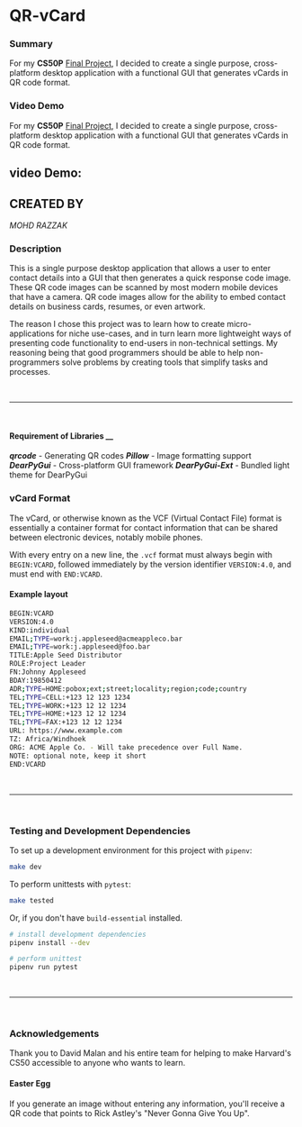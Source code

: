 # QR-vCard



### __Summary__

For my **CS50P** [Final Project](https://cs50.harvard.edu/python/2022/project/), I decided to create a single purpose, cross-platform desktop application with a functional GUI that generates vCards in QR code format.

### __Video Demo__

For my **CS50P** [Final Project](https://cs50.harvard.edu/python/2022/project/), I decided to create a single purpose, cross-platform desktop application with a functional GUI that generates vCards in QR code format.
## video Demo: 

## CREATED BY
   *MOHD RAZZAK*

### Description

This is a single purpose desktop application that allows a user to enter contact details into a GUI that then generates a quick response code image. These QR code images can be scanned by most modern mobile devices that have a camera. QR code images allow for the ability to embed contact details on business cards, resumes, or even artwork.

The reason I chose this project was to learn how to create micro-applications for niche use-cases, and in turn learn more lightweight ways of presenting code functionality to end-users in non-technical settings. My reasoning being that good programmers should be able to help non-programmers solve problems by creating tools that simplify tasks and processes.

</br>
<hr>
</br>

#### Requirement of Libraries __



***qrcode*** - Generating QR codes
***Pillow***  - Image formatting support
***DearPyGui*** - Cross-platform GUI framework
***DearPyGui-Ext*** - Bundled light theme for DearPyGui

### __vCard Format__

The vCard, or otherwise known as the VCF (Virtual Contact File) format is essentially a container format for contact information that can be shared between electronic devices, notably mobile phones.

With every entry on a new line, the `.vcf` format must always begin with `BEGIN:VCARD`, followed immediately by the version identifier `VERSION:4.0`, and must end with `END:VCARD`.

#### Example layout

```bash
BEGIN:VCARD
VERSION:4.0
KIND:individual
EMAIL;TYPE=work:j.appleseed@acmeappleco.bar
EMAIL;TYPE=work:j.appleseed@foo.bar
TITLE:Apple Seed Distributor
ROLE:Project Leader
FN:Johnny Appleseed
BDAY:19850412
ADR;TYPE=HOME:pobox;ext;street;locality;region;code;country
TEL;TYPE=CELL:+123 12 123 1234
TEL;TYPE=WORK:+123 12 12 1234
TEL;TYPE=HOME:+123 12 12 1234
TEL;TYPE=FAX:+123 12 12 1234
URL: https://www.example.com
TZ: Africa/Windhoek
ORG: ACME Apple Co. - Will take precedence over Full Name.
NOTE: optional note, keep it short
END:VCARD
```

</br>
<hr>
</br>

### __Testing and Development Dependencies__

To set up a development environment for this project with `pipenv`:

``` bash
make dev
```

To perform unittests with `pytest`:

``` bash
make tested
```

Or, if you don't have `build-essential` installed.

```bash
# install development dependencies
pipenv install --dev

# perform unittest
pipenv run pytest
```

</br>
<hr>
</br>

### __Acknowledgements__

Thank you to David Malan and his entire team for helping to make Harvard's CS50 accessible to anyone who wants to learn.

#### __Easter Egg__

If you generate an image without entering any information, you'll receive a QR code that points to Rick Astley's "Never Gonna Give You Up".



